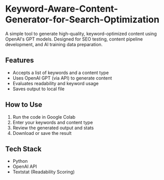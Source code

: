 # Keyword-Aware-Content-Generator-for-Search-Optimization


A simple tool to generate high-quality, keyword-optimized content using OpenAI's GPT models. Designed for SEO testing, content pipeline development, and AI training data preparation.

## Features
- Accepts a list of keywords and a content type
- Uses OpenAI GPT (via API) to generate content
- Evaluates readability and keyword usage
- Saves output to local file

## How to Use
1. Run the code in Google Colab
2. Enter your keywords and content type
3. Review the generated output and stats
4. Download or save the result

## Tech Stack
- Python
- OpenAI API
- Textstat (Readability Scoring)
